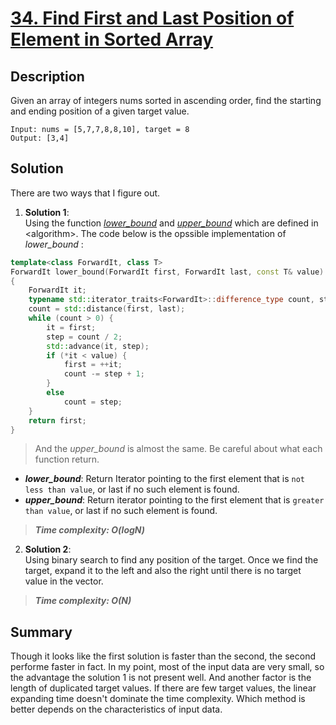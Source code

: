 # [34. Find First and Last Position of Element in Sorted Array](https://leetcode.com/problems/find-first-and-last-position-of-element-in-sorted-array/)

## Description

Given an array of integers nums sorted in ascending order, find the starting and ending position of a given target value.

```example
Input: nums = [5,7,7,8,8,10], target = 8
Output: [3,4]
```

## Solution
There are two ways that I figure out.
1. **Solution 1**: </br>
Using the function [_lower_bound_](https://en.cppreference.com/w/cpp/algorithm/lower_bound) and [_upper_bound_](https://en.cppreference.com/w/cpp/algorithm/upper_bound) which are defined in \<algorithm\>.
The code below is the opssible implementation of _lower_bound_ :
```c++
template<class ForwardIt, class T>
ForwardIt lower_bound(ForwardIt first, ForwardIt last, const T& value)
{
    ForwardIt it;
    typename std::iterator_traits<ForwardIt>::difference_type count, step;
    count = std::distance(first, last);
    while (count > 0) {
        it = first;
        step = count / 2;
        std::advance(it, step);
        if (*it < value) {
            first = ++it;
            count -= step + 1;
        }
        else
            count = step;
    }
    return first;
}
```
>And the _upper_bound_ is almost the same. Be careful about what each function return.
* **_lower_bound_**: Return Iterator pointing to the first element that is `not less than value`, or last if no such element is found.
* **_upper_bound_**: Return iterator pointing to the first element that is `greater than value`, or last if no such element is found.
>_**Time complexity: O(logN)**_


2. **Solution 2**:</br>
Using binary search to find any position of the target. Once we find the target, expand it to the left and also the right until there is no target value in the vector.
>_**Time complexity: O(N)**_

## Summary
Though it looks like the first solution is faster than the second, the second performe faster in fact. In my point, most of the input data are very small, so the advantage the solution 1 is not present well. And another factor is the length of duplicated target values. If there are few target values, the linear expanding time doesn't dominate the time complexity. Which method is better depends on the characteristics of input data.
